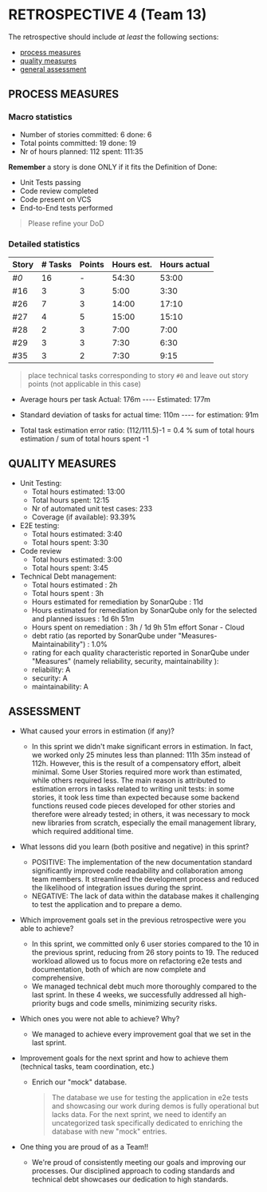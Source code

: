 # RETROSPECTIVE 4 (Team 13)

The retrospective should include _at least_ the following
sections:

- [process measures](#process-measures)
- [quality measures](#quality-measures)
- [general assessment](#assessment)

## PROCESS MEASURES

### Macro statistics

- Number of stories committed: 6 done: 6
- Total points committed: 19 done: 19
- Nr of hours planned: 112 spent: 111:35

**Remember** a story is done ONLY if it fits the Definition of Done:

- Unit Tests passing
- Code review completed
- Code present on VCS
- End-to-End tests performed

> Please refine your DoD

### Detailed statistics

| Story | # Tasks | Points | Hours est. | Hours actual |
| ----- | ------- | ------ | ---------- | ------------ |
| _#0_  | 16      | -      | 54:30      | 53:00        |
| #16   | 3       | 3      | 5:00       | 3:30         |
| #26   | 7       | 3      | 14:00      | 17:10        |
| #27   | 4       | 5      | 15:00      | 15:10        |
| #28   | 2       | 3      | 7:00       | 7:00         |
| #29   | 3       | 3      | 7:30       | 6:30         |
| #35   | 3       | 2      | 7:30       | 9:15         |

> place technical tasks corresponding to story `#0` and leave out story points (not applicable in this case)

- Average hours per task Actual: 176m ---- Estimated: 177m
- Standard deviation of tasks for actual time: 110m ---- for estimation: 91m

- Total task estimation error ratio: (112/111.5)-1 = 0.4 %
  sum of total hours estimation / sum of total hours spent -1

## QUALITY MEASURES

- Unit Testing:
  - Total hours estimated: 13:00
  - Total hours spent: 12:15
  - Nr of automated unit test cases: 233
  - Coverage (if available): 93.39%
- E2E testing:
  - Total hours estimated: 3:40
  - Total hours spent: 3:30
- Code review
  - Total hours estimated: 3:00
  - Total hours spent: 3:45
- Technical Debt management:
  - Total hours estimated : 2h
  - Total hours spent : 3h
  - Hours estimated for remediation by SonarQube : 11d
  - Hours estimated for remediation by SonarQube only for the selected and planned issues : 1d 6h 51m
  - Hours spent on remediation : 3h / 1d 9h 51m effort Sonar - Cloud
  - debt ratio (as reported by SonarQube under "Measures-Maintainability") : 1.0%
  - rating for each quality characteristic reported in SonarQube under "Measures" (namely reliability, security, maintainability ):
  - reliability: A
  - security: A
  - maintainability: A

## ASSESSMENT

- What caused your errors in estimation (if any)?
  + In this sprint we didn't make significant errors in estimation. In fact, we worked only 25 minutes less than planned: 111h 35m instead of 112h. However, this is the result of a compensatory effort, albeit minimal. Some User Stories required more work than estimated, while others required less. The main reason is attributed to estimation errors in tasks related to writing unit tests: in some stories, it took less time than expected because some backend functions reused code pieces developed for other stories and therefore were already tested; in others, it was necessary to mock new libraries from scratch, especially the email management library, which required additional time.

- What lessons did you learn (both positive and negative) in this sprint?

  - POSITIVE: The implementation of the new documentation standard significantly improved code readability and collaboration among team members. It streamlined the development process and reduced the likelihood of integration issues during the sprint.
  - NEGATIVE: The lack of data within the database makes it challenging to test the application and to prepare a demo.

- Which improvement goals set in the previous retrospective were you able to achieve?

  - In this sprint, we committed only 6 user stories compared to the 10 in the previous sprint, reducing from 26 story points to 19. The reduced workload allowed us to focus more on refactoring e2e tests and documentation, both of which are now complete and comprehensive.
  - We managed technical debt much more thoroughly compared to the last sprint. In these 4 weeks, we successfully addressed all high-priority bugs and code smells, minimizing security risks.

- Which ones you were not able to achieve? Why?

  - We managed to achieve every improvement goal that we set in the last sprint.

- Improvement goals for the next sprint and how to achieve them (technical tasks, team coordination, etc.)

  - Enrich our "mock" database.
    > The database we use for testing the application in e2e tests and showcasing our work during demos is fully operational but lacks data. For the next sprint, we need to identify an uncategorized task specifically dedicated to enriching the database with new "mock" entries.

- One thing you are proud of as a Team!!
  - We're proud of consistently meeting our goals and improving our processes. Our disciplined approach to coding standards and technical debt showcases our dedication to high standards.
